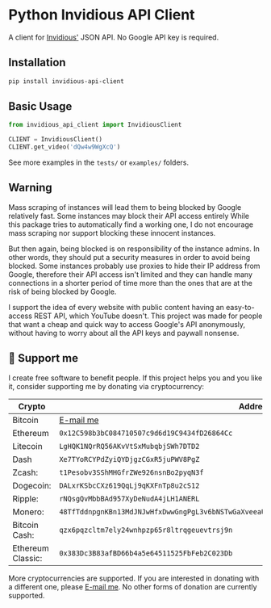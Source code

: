 # Python Invidious API Client

A client for [Invidious'](https://invidious.io/) JSON API. No Google API key is required.

## Installation

```bash
pip install invidious-api-client
```

## Basic Usage

```python
from invidious_api_client import InvidiousClient

CLIENT = InvidiousClient()
CLIENT.get_video('dQw4w9WgXcQ')
```

See more examples in the `tests/` or `examples/` folders.

## Warning

Mass scraping of instances will lead them to being blocked by Google relatively fast. Some instances may block their API access entirely
While this package tries to automatically find a working one, I do not encourage mass scraping nor support blocking these innocent instances.

But then again, being blocked is on responsibility of the instance admins. In other words, they should put a security measures in order to avoid being blocked.
Some instances probably use proxies to hide their IP address from Google, therefore their API access isn't limited and they can handle many connections in a
shorter period of time more than the ones that are at the risk of being blocked by Google.

I support the idea of every website with public content having an easy-to-access REST API, which YouTube doesn't. This project was made for people that want a cheap and quick way to access Google's API anonymously, without having to worry about all the API keys and paywall nonsense.

## 🎁 Support me

I create free software to benefit people.
If this project helps you and you like it, consider supporting me by donating via cryptocurrency:

| Crypto            | Address                                                                                           |
| ----------------- | ------------------------------------------------------------------------------------------------- |
| Bitcoin           | [E-mail me](mailto:me@kevo.link)                                                                  |
| Ethereum          | `0x12C598b3bC084710507c9d6d19C9434fD26864Cc`                                                      |
| Litecoin          | `LgHQK1NQrRQ56AKvVtSxMubqbjSWh7DTD2`                                                              |
| Dash              | `Xe7TYoRCYPdZyiQYDjgzCGxR5juPWV8PgZ`                                                              |
| Zcash:            | `t1Pesobv3SShMHGfrZWe926nsnBo2pyqN3f`                                                             |
| Dogecoin:         | `DALxrKSbcCXz619QqLj9qKXFnTp8u2cS12`                                                              |
| Ripple:           | `rNQsgQvMbbBAd957XyDeNudA4jLH1ANERL`                                                              |
| Monero:           | `48TfTddnpgnKBn13MdJNJwHfxDwwGngPgL3v6bNSTwGaXveeaUWzJcMUVrbWUyDSyPDwEJVoup2gmDuskkcFuNG99zatYFS` |
| Bitcoin Cash:     | `qzx6pqzcltm7ely24wnhpzp65r8ltrqgeuevtrsj9n`                                                      |
| Ethereum Classic: | `0x383Dc3B83afBD66b4a5e64511525FbFeb2C023Db`                                                      |

More cryptocurrencies are supported. If you are interested in donating with a different one, please [E-mail me](mailto:me@kevo.link).
No other forms of donation are currently supported.
